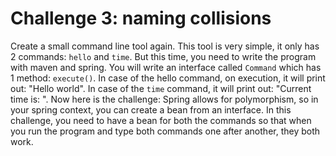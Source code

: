 # Challenge 3: naming collisions

Create a small command line tool again. This tool is very simple, it only has 2 commands: `hello` and `time`. But
this time, you need to write the program with maven and spring. You will write an interface called `Command` which
has 1 method: `execute()`. In case of the hello command, on execution, it will print out: "Hello world". In case 
of the `time` command, it will print out: "Current time is: <the current time>". Now here is the challenge:
Spring allows for polymorphism, so in your spring context, you can create a bean from an interface. In this
challenge, you need to have a bean for both the commands so that when you run the program and type both commands
one after another, they both work.